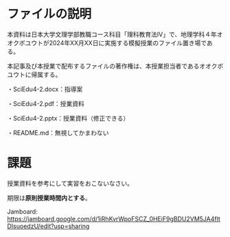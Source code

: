 # ファイルの説明

本資料は日本大学文理学部教職コース科目「理科教育法IV」で、地理学科４年オオクボユウトが2024年XX月XX日に実施する模擬授業のファイル置き場である。

本記事及び本授業で配布するファイルの著作権は、本授業担当者であるオオクボユウトに帰属する。

・SciEdu4-2.docx：指導案

・SciEdu4-2.pdf：授業資料

・SciEdu4-2.pptx：授業資料（修正できる）

・README.md：無視してかまわない

# 課題
授業資料を参考にして実習をおこないなさい。

期限は**原則授業時間内とする**。

Jamboard: https://jamboard.google.com/d/1iRhKvrWpoFSCZ_0HEiF9gBDU2VM5JA4fltDIsuoedzU/edit?usp=sharing
